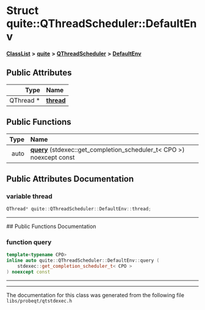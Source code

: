 

# Struct quite::QThreadScheduler::DefaultEnv



[**ClassList**](annotated.md) **>** [**quite**](namespacequite.md) **>** [**QThreadScheduler**](classquite_1_1QThreadScheduler.md) **>** [**DefaultEnv**](structquite_1_1QThreadScheduler_1_1DefaultEnv.md)


























## Public Attributes

| Type | Name |
| ---: | :--- |
|  QThread \* | [**thread**](#variable-thread)  <br> |
















## Public Functions

| Type | Name |
| ---: | :--- |
|  auto | [**query**](#function-query) (stdexec::get\_completion\_scheduler\_t&lt; CPO &gt;) noexcept const<br> |




























## Public Attributes Documentation




### variable thread 

```C++
QThread* quite::QThreadScheduler::DefaultEnv::thread;
```




<hr>
## Public Functions Documentation




### function query 

```C++
template<typename CPO>
inline auto quite::QThreadScheduler::DefaultEnv::query (
    stdexec::get_completion_scheduler_t< CPO >
) noexcept const
```




<hr>

------------------------------
The documentation for this class was generated from the following file `libs/probeqt/qtstdexec.h`

